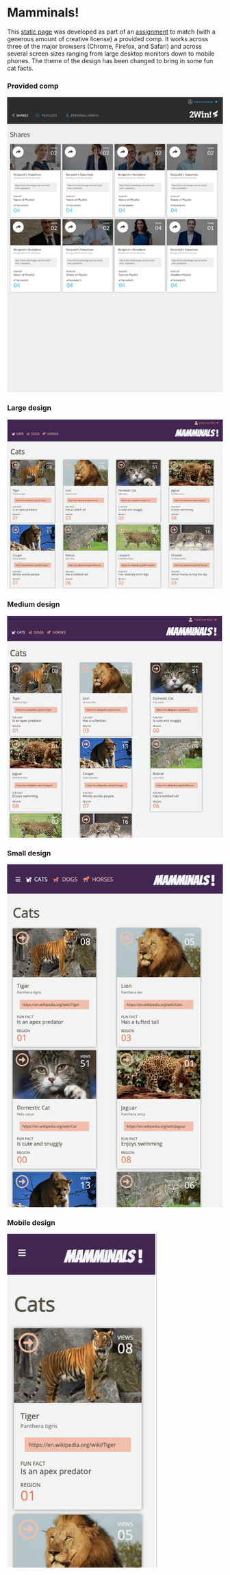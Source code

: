 # Mamminals!
This [static page](https://knees4bees.github.io/mamminals) was developed as part of an [assignment](https://frontend.turing.io/projects/module-1/m1-static-comp) to match (with a generous amount of creative license) a provided comp. It works across three of the major browsers (Chrome, Firefox, and Safari) and across several screen sizes ranging from large desktop monitors down to mobile phones. The theme of the design has been changed to bring in some fun cat facts. 

### Provided comp
<img width="900" alt="provided comp" src="./assets/static-comp-challenge-2.jpg">

### Large design
<img width="900" alt="large design" src="./assets/desktop-large.png">

### Medium design
<img width="600" alt="medium design" src="./assets/desktop-medium.png">

### Small design
<img width="600" alt="small design" src="./assets/desktop-small.png">

### Mobile design
<img width="350" alt="mobile-design" src="./assets/mobile.png">
